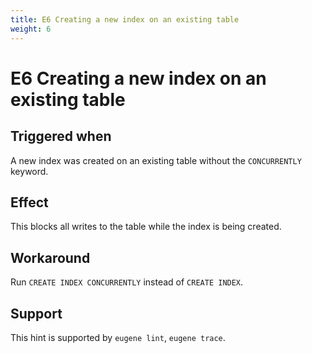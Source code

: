 ```yaml
---
title: E6 Creating a new index on an existing table
weight: 6
---
```


# E6 Creating a new index on an existing table

## Triggered when

A new index was created on an existing table without the `CONCURRENTLY` keyword.

## Effect

This blocks all writes to the table while the index is being created.

## Workaround

Run `CREATE INDEX CONCURRENTLY` instead of `CREATE INDEX`.

## Support

This hint is supported by `eugene lint`, `eugene trace`.

